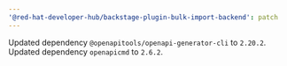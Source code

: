 ```yaml
---
'@red-hat-developer-hub/backstage-plugin-bulk-import-backend': patch
---
```


Updated dependency `@openapitools/openapi-generator-cli` to `2.20.2`.
Updated dependency `openapicmd` to `2.6.2`.
